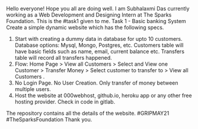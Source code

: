Hello everyone!
Hope you all are doing well. 
I am Subhalaxmi Das currently working as a Web Development and Designing Intern at The Sparks Foundation.
This is the #task1 given to me.
Task 1 - Basic banking System
Create a simple dynamic website which has the following specs. 

1. Start with creating a dummy data in database for upto 10 customers. Database options: Mysql, Mongo, Postgres, etc. Customers table will have basic fields such as name, email, current balance etc. Transfers table will record all transfers happened.
2. Flow: Home Page > View all Customers > Select and View one Customer > Transfer Money > Select customer to transfer to > View all Customers .
3. No Login Page. No User Creation. Only transfer of money between multiple users. 
4. Host the website at 000webhost, github.io, heroku app or any other free hosting provider. Check in code in gitlab.

The repository contains all the details of the website.
#GRIPMAY21 #TheSparksFoundation
Thank you.
